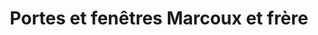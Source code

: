---
title: "Portes et fenêtres Marcoux et frère"
url: /coaticook/portes-et-fenetres-marcoux-et-frere/
shop: doors
---